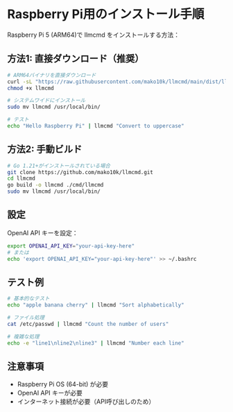 # Raspberry Pi用のインストール手順

Raspberry Pi 5 (ARM64)で llmcmd をインストールする方法：

## 方法1: 直接ダウンロード（推奨）

```bash
# ARM64バイナリを直接ダウンロード
curl -sL "https://raw.githubusercontent.com/mako10k/llmcmd/main/dist/llmcmd-linux-arm64" -o llmcmd
chmod +x llmcmd

# システムワイドにインストール
sudo mv llmcmd /usr/local/bin/

# テスト
echo "Hello Raspberry Pi" | llmcmd "Convert to uppercase"
```

## 方法2: 手動ビルド

```bash
# Go 1.21+がインストールされている場合
git clone https://github.com/mako10k/llmcmd.git
cd llmcmd
go build -o llmcmd ./cmd/llmcmd
sudo mv llmcmd /usr/local/bin/
```

## 設定

OpenAI API キーを設定：

```bash
export OPENAI_API_KEY="your-api-key-here"
# または
echo 'export OPENAI_API_KEY="your-api-key-here"' >> ~/.bashrc
```

## テスト例

```bash
# 基本的なテスト
echo "apple banana cherry" | llmcmd "Sort alphabetically"

# ファイル処理
cat /etc/passwd | llmcmd "Count the number of users"

# 複雑な処理
echo -e "line1\nline2\nline3" | llmcmd "Number each line"
```

## 注意事項

- Raspberry Pi OS (64-bit) が必要
- OpenAI API キーが必要
- インターネット接続が必要（API呼び出しのため）
